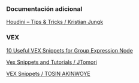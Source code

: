 ### Documentación adicional

[Houdini – Tips & Tricks / Kristian Jungk](https://www.kristianjungk.com/en/about/tipps-tricks/houdini/)

### VEX

[10 Useful VEX Snippets for Group Expression Node](https://www.cg.tips/houdini/vex/group-expression-vex-snippet/)

[Vex Snippets and Tutorials / JTomori](https://github.com/jtomori/vex_tutorial#dops--gas-field-wrangle---accessing-dops-and-sops-data)

[VEX Snippets / TOSIN AKINWOYE](https://tosinakinwoye.com/2017/01/23/houdini-vex-snippets/)
